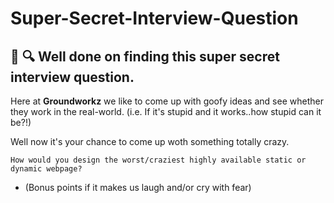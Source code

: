 # Super-Secret-Interview-Question

## 🙌 🔍 Well done on finding this super secret interview question.

Here at **Groundworkz** we like to come up with goofy ideas and see whether they work in the real-world. 
(i.e. If it's stupid and it works..how stupid can it be?!)

Well now it's your chance to come up woth something totally crazy.

`How would you design the worst/craziest highly available static or dynamic webpage?`
- (Bonus points if it makes us laugh and/or cry with fear)

<!-- Send your ideas to:
crazyinventors@groundworkz.com -->

